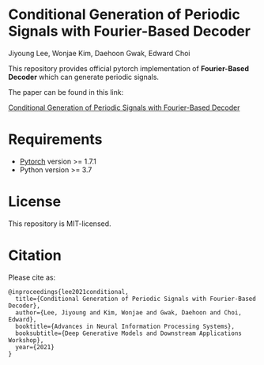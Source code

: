 # Conditional Generation of Periodic Signals with Fourier-Based Decoder

Jiyoung Lee, Wonjae Kim, Daehoon Gwak, Edward Choi



This repository provides official pytorch implementation of **Fourier-Based Decoder** which can generate periodic signals.



The paper can be found in this link:

[Conditional Generation of Periodic Signals with Fourier-Based Decoder](https://arxiv.org/pdf/2110.12365)



# Requirements

* [Pytorch](http://pytorch.org/) version >= 1.7.1
* Python version >= 3.7



# License

This repository is MIT-licensed.



# Citation

Please cite as:

```
@inproceedings{lee2021conditional,
  title={Conditional Generation of Periodic Signals with Fourier-Based Decoder},
  author={Lee, Jiyoung and Kim, Wonjae and Gwak, Daehoon and Choi, Edward},
  booktitle={Advances in Neural Information Processing Systems},
  booksubtitle={Deep Generative Models and Downstream Applications Workshop},
  year={2021}
}
```

